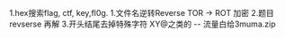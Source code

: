 
1.hex搜索flag, ctf, key,fl0g.
1.文件名逆转Reverse
TOR -> ROT  加密
2.题目revserse 再解
3.开头结尾去掉特殊字符 XY@之类的 -- 流量白给3muma.zip